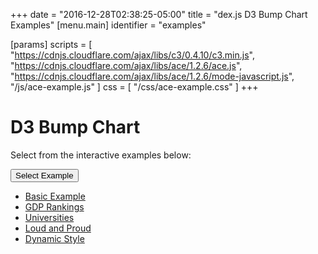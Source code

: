 +++
date = "2016-12-28T02:38:25-05:00"
title = "dex.js D3 Bump Chart Examples"
[menu.main]
  identifier = "examples"

[params]
  scripts = [
    "https://cdnjs.cloudflare.com/ajax/libs/c3/0.4.10/c3.min.js",
    "https://cdnjs.cloudflare.com/ajax/libs/ace/1.2.6/ace.js",
    "https://cdnjs.cloudflare.com/ajax/libs/ace/1.2.6/mode-javascript.js",
    "/js/ace-example.js"
  ]
  css = [ "/css/ace-example.css" ]
+++

# D3 Bump Chart

Select from the interactive examples below:
<div class="btn-group">
  <button type="button" class="btn btn-default dropdown-toggle" data-toggle="dropdown" aria-haspopup="true" aria-expanded="false">
    Select Example <span class="caret"></span>
  </button>
  <ul id="ex-dropdown" class="dropdown-menu">
    <li><a id="basic" href="#">Basic Example</a></li>
    <li><a id="gdp" href="#">GDP Rankings</a></li>
    <li><a id="universities" href="#">Universities</a></li>
    <li><a id="loud" href="#">Loud and Proud</a></li>
    <li><a id="style" href="#">Dynamic Style</a></li>
  </ul>
</div>

<div id="example-info"></div>
<div id="BumpChart" class="WideChart"></div>
<div id="ace-editor"></div>
<div id="ace-error"></div>

<script>
  var editor = createEditor({
    "parent"        : "ace-editor",
    "errorParent"   : "ace-error",
    "theme"         : "ace/theme/monokai",
    "mode"          : "ace/mode/javascript",
    "contentDir"    : "/examples/charts/d3/bumpchart",
    "initialContent": "/examples/charts/d3/bumpchart/basic.js",
    "initialInfo"   : "/examples/charts/d3/bumpchart/basic.html"
  });
</script>

